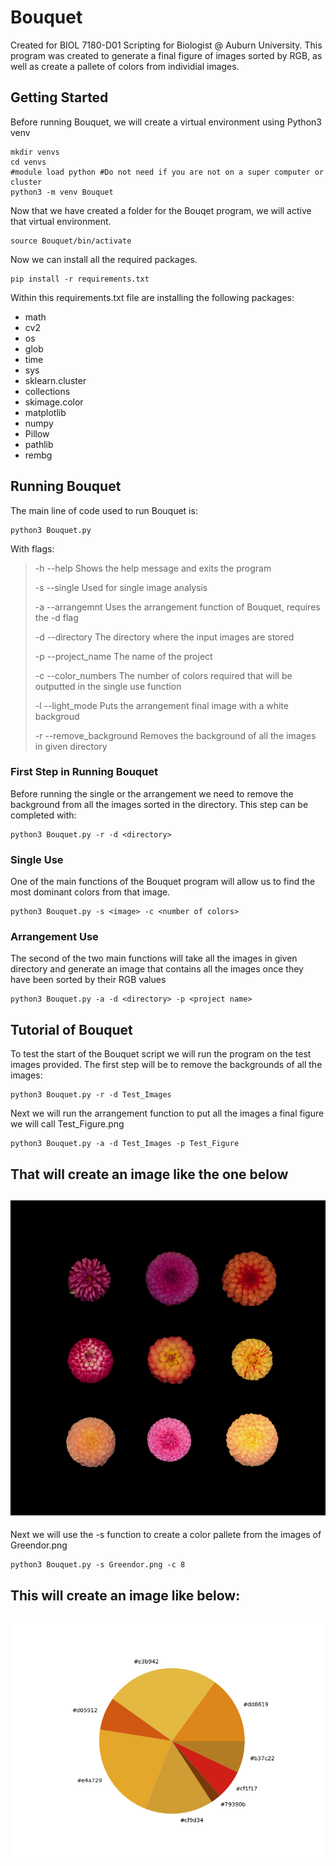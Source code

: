 # Bouquet
Created for BIOL 7180-D01 Scripting for Biologist @ Auburn University. This program was created to generate a final figure of images sorted by RGB, as well as create a pallete of colors from individial images. 

## Getting Started
Before running Bouquet, we will create a virtual environment using Python3 venv
```
mkdir venvs
cd venvs
#module load python #Do not need if you are not on a super computer or cluster
python3 -m venv Bouquet
```
Now that we have created a folder for the Bouqet program, we will active that virtual environment.
```
source Bouquet/bin/activate
```
Now we can install all the required packages.
```
pip install -r requirements.txt
```
Within this requirements.txt file are installing the following packages:
- math
- cv2
- os
- glob
- time
- sys
- sklearn.cluster
- collections
- skimage.color
- matplotlib
- numpy
- Pillow
- pathlib
- rembg 

## Running Bouquet
The main line of code used to run Bouquet is:
```
python3 Bouquet.py
```

With flags:
> -h 	--help					Shows the help message and exits the program
>
> -s	--single				Used for single image analysis
>
> -a	--arrangemnt			Uses the arrangement function of Bouquet, requires the -d flag
>
> -d 	--directory				The directory where the input images are stored
>
> -p	--project_name			The name of the project
>
> -c	--color_numbers			The number of colors required that will be outputted in the single use function
>
> -l	--light_mode			Puts the arrangement final image with a white backgroud
>
> -r	--remove_background		Removes the background of all the images in given directory 

### First Step in Running Bouquet
Before running the single or the arrangement we need to remove the background from all the images sorted in the directory.
This step can be completed with:
```
python3 Bouquet.py -r -d <directory>
```

### Single Use
One of the main functions of the Bouquet program will allow us to find the most dominant colors from that image. 
```
python3 Bouquet.py -s <image> -c <number of colors> 
```

### Arrangement Use
The second of the two main functions will take all the images in given directory and generate an image that contains all the images once they have been sorted by their RGB values
```
python3 Bouquet.py -a -d <directory> -p <project name>
```

## Tutorial of Bouquet
To test the start of the Bouquet script we will run the program on the test images provided. 
The first step will be to remove the backgrounds of all the images: 
```
python3 Bouquet.py -r -d Test_Images
```
Next we will run the arrangement function to put all the images a final figure we will call Test_Figure.png
```
python3 Bouquet.py -a -d Test_Images -p Test_Figure
```
That will create an image like the one below
---
![Alt text](Final_Figure.png)
---

Next we will use the -s function to create a color pallete from the images of Greendor.png
```
python3 Bouquet.py -s Greendor.png -c 8
```
This will create an image like below:
---
![Alt text](Greendor_Pallate.png)
---
